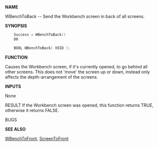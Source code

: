 
**NAME**

WBenchToBack -- Send the Workbench screen in back of all screens.

**SYNOPSIS**

```c
    Success = WBenchToBack()
    D0

    BOOL WBenchToBack( VOID );

```
**FUNCTION**

Causes the Workbench screen, if it's currently opened, to go behind
all other screens.  This does not 'move' the screen up or down,
instead only affects the depth-arrangement of the screens.

**INPUTS**

None

RESULT
If the Workbench screen was opened, this function returns TRUE,
otherwise it returns FALSE.

BUGS

**SEE ALSO**

[WBenchToFront](WBenchToFront), [ScreenToFront](ScreenToFront)

